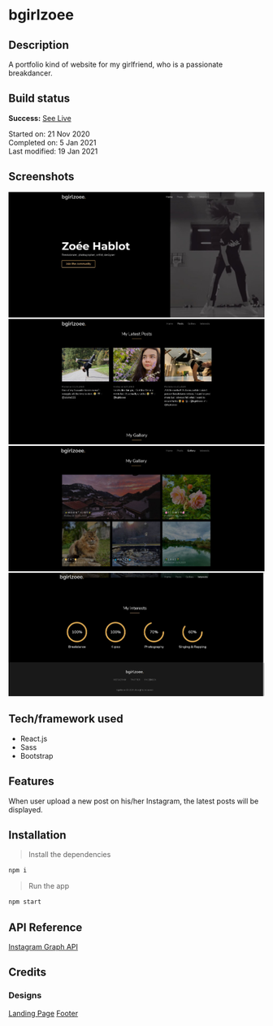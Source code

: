 # bgirlzoee

## Description

A portfolio kind of website for my girlfriend, who is a passionate breakdancer.

## Build status

**Success:** [See Live](https://bgirlzoee.netlify.app/)

Started on: 21 Nov 2020 <br>
Completed on: 5 Jan 2021 <br>
Last modified: 19 Jan 2021 <br>

## Screenshots

![Hero Section w/ Video Background](https://github.com/yewyewXD/bgirlzoee/blob/master/readme-images/hero-section.JPG?raw=true "Hero Section") <br>
![Posts Section](https://github.com/yewyewXD/bgirlzoee/blob/master/readme-images/posts-section.JPG?raw=true "Posts Section")
![Gallery Section](https://github.com/yewyewXD/bgirlzoee/blob/master/readme-images/gallery-section.JPG?raw=true "Gallery Section")
![Interests Section](https://github.com/yewyewXD/bgirlzoee/blob/master/readme-images/interests-section.JPG?raw=true "Interests Section")

## Tech/framework used

- React.js
- Sass
- Bootstrap

## Features

When user upload a new post on his/her Instagram, the latest posts will be displayed.

## Installation

> Install the dependencies

```bash
npm i
```

> Run the app

```bash
npm start
```

## API Reference

[Instagram Graph API](https://developers.facebook.com/docs/instagram-api/)

## Credits

### Designs

[Landing Page](https://preview.colorlib.com/theme/dj/)
[Footer](https://preview.colorlib.com/theme/unfold/)
